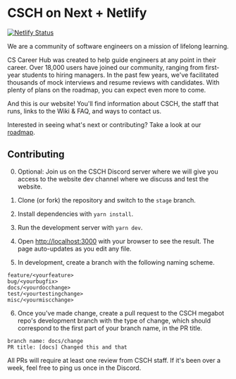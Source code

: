# CSCH on Next + Netlify

[![Netlify Status](https://api.netlify.com/api/v1/badges/076322a1-ac5f-457f-8028-9e33d088fba0/deploy-status)](https://app.netlify.com/sites/cscareerhub-next/deploys)

We are a community of software engineers on a mission of lifelong learning.

CS Career Hub was created to help guide engineers at any point in their career. Over 18,000 users have joined our community, ranging from first-year students to hiring managers. In the past few years, we've facilitated thousands of mock interviews and resume reviews with candidates. With plenty of plans on the roadmap, you can expect even more to come.

And this is our website! You'll find information about CSCH, the staff that runs, links to the Wiki & FAQ, and ways to contact us.

Interested in seeing what's next or contributing? Take a look at our [roadmap](https://github.com/cscareerhub/csch-web/projects/1).

## Contributing

0. Optional: Join us on the CSCH Discord server where we will give you access to the website dev channel where we discuss and test the website.

1. Clone (or fork) the repository and switch to the `stage` branch.

2. Install dependencies with `yarn install`.

3. Run the development server with `yarn dev`.

4. Open [http://localhost:3000](http://localhost:3000) with your browser to see the result. The page auto-updates as you edit any file.

5. In development, create a branch with the following naming scheme.

```
feature/<yourfeature>
bug/<yourbugfix>
docs/<yourdocchange>
test/<yourtestingchange>
misc/<yourmiscchange>
```

6. Once you've made change, create a pull request to the CSCH megabot repo's development branch with the type of change, which should correspond to the first part of your branch name, in the PR title.

```
branch name: docs/change
PR title: [docs] Changed this and that
```

All PRs will require at least one review from CSCH staff. If it's been over a week, feel free to ping us once in the Discord.
